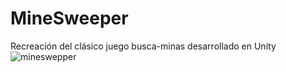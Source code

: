 # MineSweeper
Recreación del clásico juego busca-minas desarrollado en Unity
![mineswepper](https://github.com/GerardoRmzS/MineSweeper/assets/69098139/452ae427-286e-4d68-b6b8-27a3a84382ae)
